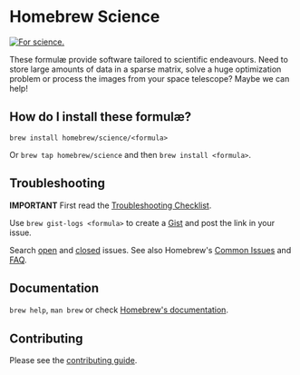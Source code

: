# Homebrew Science
[![For science.](http://i.imgur.com/Bswp1.png)](http://xkcd.com/585)

These formulæ provide software tailored to scientific endeavours. Need to store
large amounts of data in a sparse matrix, solve a huge optimization problem or
process the images from your space telescope? Maybe we can help!

## How do I install these formulæ?
`brew install homebrew/science/<formula>`

Or `brew tap homebrew/science` and then `brew install <formula>`.

## Troubleshooting
**IMPORTANT** First read the [Troubleshooting Checklist](https://github.com/Homebrew/brew/blob/master/share/doc/homebrew/Troubleshooting.md#troubleshooting).

Use `brew gist-logs <formula>` to create a [Gist](https://gist.github.com/) and post the link in your issue.

Search [open](https://github.com/Homebrew/homebrew-science/issues?state=open) and [closed](https://github.com/Homebrew/homebrew-science/issues?state=closed) issues. See also Homebrew's  [Common Issues](https://github.com/Homebrew/brew/blob/master/share/doc/homebrew/Common-Issues.md) and [FAQ](https://github.com/Homebrew/brew/blob/master/share/doc/homebrew/FAQ.md).

## Documentation
`brew help`, `man brew` or check [Homebrew's documentation](https://github.com/Homebrew/brew/tree/master/share/doc/homebrew#readme).

## Contributing
Please see the [contributing guide](https://github.com/Homebrew/homebrew-science/blob/master/.github/CONTRIBUTING.md).
